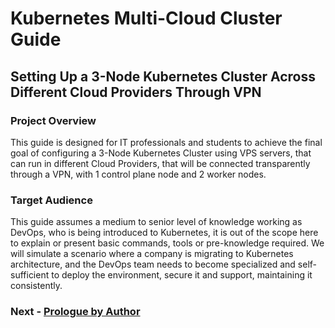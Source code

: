# Kubernetes Multi-Cloud Cluster Guide

## Setting Up a 3-Node Kubernetes Cluster Across Different Cloud Providers Through VPN

### Project Overview
This guide is designed for IT professionals and students to achieve the final goal of configuring a 3-Node Kubernetes Cluster using VPS servers, that can run in different Cloud Providers, that will be connected transparently through a VPN, with 1 control plane node and 2 worker nodes.

### Target Audience
This guide assumes a medium to senior level of knowledge working as DevOps, who is being introduced to Kubernetes, it is out of the scope here to explain or present basic commands, tools or pre-knowledge required.
We will simulate a scenario where a company is migrating to Kubernetes architecture, and the DevOps team needs to become specialized and self-sufficient to deploy the environment, secure it and support, maintaining it consistently.

### Next - [Prologue by Author](0020-Prologue.md)
